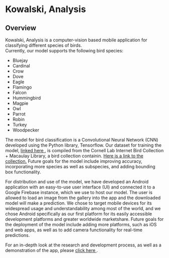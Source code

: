 # Kowalski, Analysis

## Overview
Kowalski, Analysis is a computer-vision based mobile application for classifying different species of birds. <br>
Currently, our model supports the following bird species:
  
 - Bluejay
 - Cardinal
 - Crow
 - Dove
 - Eagle
 - Flamingo
 - Falcon
 - Hummingbird
 - Magpie
 - Owl
 - Parrot
 - Robin
 - Turkey
 - Woodpecker

The model for bird classification is a Convolutional Neural Network (CNN) developed using the Python library, Tensorflow. 
Our dataset for training the model, <a href="https://drive.google.com/drive/folders/1q4sPCeBlGH_9cWTynWN5EuPelqXBUZ9f?usp=sharing" target="_blank">linked here </a>, is compiled from the Cornell Lab Internet Bird Collection + Macaulay Library, a bird collection containin. <a href="https://www.macaulaylibrary.org/the-internet-bird-collection-the-macaulay-library/" target="_blank">Here is a link to the collection.</a> Future goals for the model include improving accuracy, incorporating more species as well as subspecies, and adding bounding box functionality.

For distribution and use of the model, we have developed an Android application with an easy-to-use user interface (UI) and connected it to a Google Firebase instance, which we use to host our model. The user is allowed to load an image from the gallery into the app and the downloaded model will make a prediction. We chose to target mobile devices for its widespread usage and understandability among most of the world, and we chose Android specifically as our first platform for its easily accessible development platforms and greater worldwide marketshare. Future goals for the deployment of the model include adding more platforms, such as iOS and web apps, as well as to add camera functionality for real-time predictions.

For an in-depth look at the research and development process, as well as a demonstration of the app, please <a href="https://youtu.be/-UASz66WOuk" target="_blank"> click here </a>.
